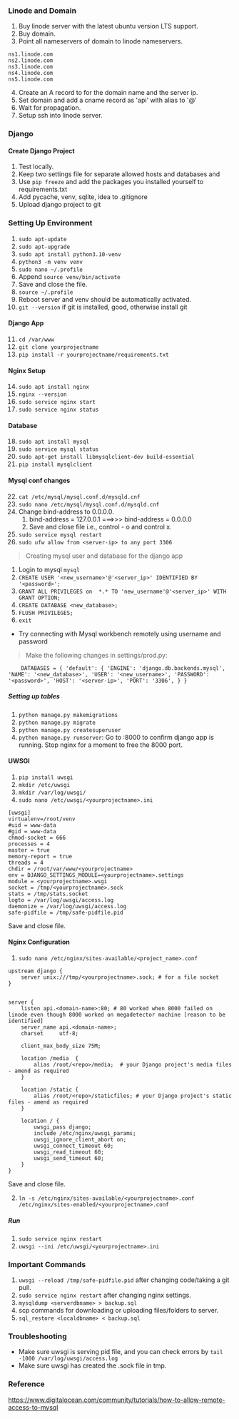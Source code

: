 ### Linode and Domain
1. Buy linode server with the latest ubuntu version LTS support.
2. Buy domain.
3. Point all nameservers of domain to linode nameservers.
```
ns1.linode.com
ns2.linode.com
ns3.linode.com
ns4.linode.com
ns5.linode.com
```
4. Create an A record to for the domain name and the server ip.
5. Set domain and add a cname record as 'api' with alias to '@'
6. Wait for propagation.
7. Setup ssh into linode server.

### Django

#### Create Django Project
1. Test locally.
2. Keep two settings file for separate allowed hosts and databases and
3. Use `pip freeze` and add the packages you installed yourself to requirements.txt
4. Add pycache, venv, sqlite, idea to .gitignore
5. Upload django project to git

### Setting Up Environment

1. `sudo apt-update`
2. `sudo apt-upgrade`
3. `sudo apt install python3.10-venv`
4. `python3 -m venv venv`
5. `sudo nano ~/.profile`
6. Append `source venv/bin/activate`
7. Save and close the file.
8. `source ~/.profile`
9. Reboot server and venv should be automatically activated.
10. `git --version` if git is installed, good, otherwise install git



#### Django App

11. `cd /var/www`
12. `git clone yourprojectname`
13. `pip install -r yourprojectname/requirements.txt`

#### Nginx Setup

14. `sudo apt install nginx`
15. `nginx --version`
16. `sudo service nginx start`
17. `sudo service nginx status`

#### Database

18. `sudo apt install mysql`
19. `sudo service mysql status`
20. `sudo apt-get install libmysqlclient-dev build-essential`
21. `pip install mysqlclient`

#### Mysql conf changes

22. `cat /etc/mysql/mysql.conf.d/mysqld.cnf`
23. `sudo nano /etc/mysql/mysql.conf.d/mysqld.cnf` 
24. Change bind-address to 0.0.0.0. 
    1. bind-address = 127.0.0.1    ===>>>   bind-address = 0.0.0.0
    2. Save and close file i.e., control - o and control x.
25. `sudo service mysql restart`
26. `sudo ufw allow from <server-ip> to any port 3306`

> Creating mysql user and database for the django app

1. Login to mysql `mysql`
2. `CREATE USER '<new_username>'@'<server_ip>' IDENTIFIED BY '<password>';`
3. `GRANT ALL PRIVILEGES on  *.* TO 'new_username'@'<server_ip>' WITH GRANT OPTION;`
4. `CREATE DATABASE <new_database>;`
5. `FLUSH PRIVILEGES;`
6. `exit`

* Try connecting with Mysql workbench remotely using username and password

>   Make the following changes in settings/prod.py:

`    
DATABASES = {
    'default': {
        'ENGINE': 'django.db.backends.mysql',
        'NAME': '<new_database>',
        'USER': '<new_username>',
        'PASSWORD': '<password>',
        'HOST': '<server-ip>',
        'PORT': '3306',
    }
}
`

##### Setting up tables

1. `python manage.py makemigrations`
2. `python manage.py migrate`
3. `python manage.py createsuperuser`
4. `python manage.py runserver`: Go to <server-ip>:8000 to confirm django app is running. Stop nginx for a moment to free the 8000 port.

#### UWSGI


1. `pip install uwsgi`
2. `mkdir /etc/uwsgi`
3. `mkdir /var/log/uwsgi/`
4. `sudo nano /etc/uwsgi/<yourprojectname>.ini`

```
[uwsgi]
virtualenv=/root/venv
#uid = www-data
#gid = www-data
chmod-socket = 666
processes = 4
master = true
memory-report = true
threads = 4
chdir = /root/var/www/<yourprojectname>
env = DJANGO_SETTINGS_MODULE=<yourprojectname>.settings
module = <yourprojectname>.wsgi
socket = /tmp/<yourprojectname>.sock
stats = /tmp/stats.socket
logto = /var/log/uwsgi/access.log
daemonize = /var/log/uwsgi/access.log
safe-pidfile = /tmp/safe-pidfile.pid
```

Save and close file.

#### Nginx Configuration

1. `sudo nano /etc/nginx/sites-available/<project_name>.conf`
```
upstream django {
    server unix:///tmp/<yourprojectname>.sock; # for a file socket
}


server {
    listen api.<domain-name>:80; # 80 worked when 8000 failed on linode even though 8000 worked on megadetector machine [reason to be identified]
    server_name api.<domain-name>;
    charset     utf-8;

    client_max_body_size 75M;

    location /media  {
        alias /root/<repo>/media;  # your Django project's media files - amend as required
    }

    location /static {
        alias /root/<repo>/staticfiles; # your Django project's static files - amend as required
    }

    location / {
        uwsgi_pass django;
        include /etc/nginx/uwsgi_params;
        uwsgi_ignore_client_abort on;
        uwsgi_connect_timeout 60;
        uwsgi_read_timeout 60;
        uwsgi_send_timeout 60;
    }
}
```
Save and close file.

2. `ln -s /etc/nginx/sites-available/<yourprojectname>.conf /etc/nginx/sites-enabled/<yourprojectname>.conf`

##### Run
1. `sudo service nginx restart`
2. `uwsgi --ini /etc/uwsgi/<yourprojectname>.ini`


### Important Commands

1. `uwsgi --reload /tmp/safe-pidfile.pid` after changing code/taking a git pull.
2. `sudo service nginx restart` after changing nginx settings.
3. `mysqldump <serverdbname> > backup.sql`
4. scp commands for downloading or uploading files/folders to server.
5. `sql_restore <localdbname> < backup.sql`

### Troubleshooting
* Make sure uwsgi is serving pid file, and you can check errors by `tail -1000 /var/log/uwsgi/access.log`
* Make sure uwsgi has created the .sock file in tmp.

### Reference

https://www.digitalocean.com/community/tutorials/how-to-allow-remote-access-to-mysql
